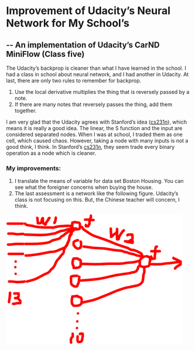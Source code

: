 # Improvement of Udacity’s Neural Network for My School’s

## -- An implementation of Udacity’s CarND MiniFlow (Class five) 

The Udacity’s backprop is cleaner than what I have learned in the school. I had a class in school about neural network, and I had another in Udacity. At last, there are only two rules to remember for backprop.

1. Use the local derivative multiplies the thing that is reversely passed by a note.
2. If there are many notes that reversely passes the thing, add them together.

I am very glad that the Udacity agrees with Stanford’s idea ([cs231n](http://cs231n.stanford.edu/)), which means it is really a good idea. The linear, the S function and the input are considered separated nodes. When I was at school, I traded them as one cell, which caused chaos. However, taking a node with many inputs is not a good think, I think. In Stanford’s [cs231n](http://cs231n.stanford.edu/), they seem trade every binary operation as a node which is cleaner.

### My improvements:

1. I translate the means of variable for data set Boston Housing. You can see what the foreigner concerns when buying the house.
2. The last assessment is a network like the following figure. Udacity’s class is not focusing on this. But, the Chinese teacher will concern, I think.

<img src="README_Fig.png" width="480" alt="The last assessment" />

